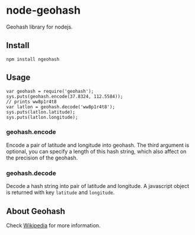 node-geohash
============

Geohash library for nodejs.

Install
-------

    npm install ngeohash

Usage
-----

    var geohash = require('geohash');
    sys.puts(geohash.encode(37.8324, 112.5584));
    // prints ww8p1r4t8
    var latlon = geohash.decode('ww8p1r4t8');
    sys.puts(latlon.latitude);
    sys.puts(latlon.longitude);

### geohash.encode 

Encode a pair of latitude and longitude into geohash. The third argument is
optional, you can specify a length of this hash string, which also affect on
the precision of the geohash.

### geohash.decode

Decode a hash string into pair of latitude and longitude. A javascript object
is returned with key `latitude` and `longitude`.


About Geohash
-------------

Check [Wikipedia](http://en.wikipedia.org/wiki/Geohash "Wiki page for geohash")
for more information.
    

